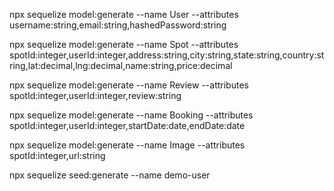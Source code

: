 npx sequelize model:generate --name User --attributes username:string,email:string,hashedPassword:string

npx sequelize model:generate --name Spot --attributes spotId:integer,userId:integer,address:string,city:string,state:string,country:string,lat:decimal,lng:decimal,name:string,price:decimal

npx sequelize model:generate --name Review --attributes spotId:integer,userId:integer,review:string

npx sequelize model:generate --name Booking --attributes spotId:integer,userId:integer,startDate:date,endDate:date

npx sequelize model:generate --name Image --attributes spotId:integer,url:string

npx sequelize seed:generate --name demo-user
